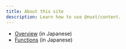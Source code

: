 ```yaml
---
title: About this site
description: Learn how to use @nuxt/content.
---
```


- [Overview](../../data/水経注図データベース概要.pdf) (in Japanese)
- [Functions](../../data/水経注図アプリ・機能説明2021014.pdf) (in Japanese)
